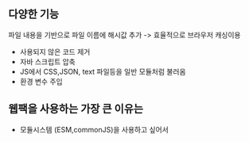 다양한 기능
- 
파일 내용을 기반으로 파일 이름에 해시값 추가 -> 효율적으로 브라우저 캐싱이용
- 사용되지 않은 코드 제거
- 자바 스크립트 압축
- JS에서 CSS,JSON, text 파일등을 일반 모듈처럼 불러옴
- 환경 변수 주입


웹팩을 사용하는 가장 큰 이유는
- 
- 모듈시스템 (ESM,commonJS)을 사용하고 싶어서